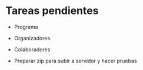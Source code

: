 # Tareas pendientes

* Programa
* Organizadores
* Colaboradores

* Preparar zip para subir a servidor y hacer pruebas